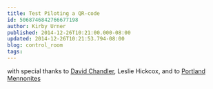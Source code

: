 ```yaml
---
title: Test Piloting a QR-code
id: 5068746842766677198
author: Kirby Urner
published: 2014-12-26T10:21:00.000-08:00
updated: 2014-12-26T10:21:53.794-08:00
blog: control_room
tags: 
---
```


with special thanks to [David Chandler](https://www.flickr.com/photos/afscportland/15310684278/), Leslie Hickcox, and to [Portland Mennonites](https://www.flickr.com/photos/kirbyurner/15785499978/)